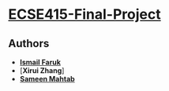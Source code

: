 # [ECSE415-Final-Project](https://www.mcgill.ca/study/2020-2021/courses/ecse-415)

## Authors
* [**Ismail Faruk**](https://github.com/ismailfaruk)
* [**Xirui Zhang**]
* [**Sameen Mahtab**](https://github.com/SameenMahtab)
